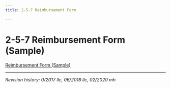 ```yaml
---
title: 2-5-7 Reimbursement Form

---
```


# 2-5-7 Reimbursement Form (Sample)

[Reimbursement Form (Sample)](../docs/reimbursement-form-sample.pdf)

***

_Revision history: 0/2017 llc, 06/2018 llc, 02/2020 mh_
